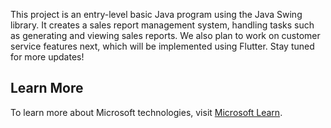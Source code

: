This project is an entry-level basic Java program using the Java Swing library. It creates a sales report management system, handling tasks such as generating and viewing sales reports. We also plan to work on customer service features next, which will be implemented using Flutter. Stay tuned for more updates!


## Learn More

To learn more about Microsoft technologies, visit [Microsoft Learn](https://docs.microsoft.com/en-us/learn/?wt.mc_id=studentamb_351285).
